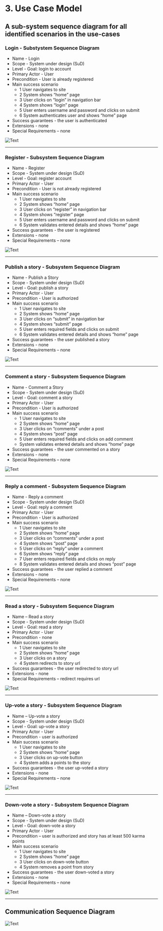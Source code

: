 
# 3. Use Case Model

## A sub-system sequence diagram for all identified scenarios in the use-cases


### Login - Substystem Sequence Diagram

* Name - Login
* Scope - System under design (SuD)
* Level - Goal: login to account
* Primary Actor - User
* Precondition - User is already registered
* Main success scenario 
	+ 1 User navigates to site
    + 2 System shows “home” page
    + 3 User clicks on “login” in navigation bar
    + 4 System shows “login” page
    + 5 User enters username and password and clicks on submit
    + 6 System authenticates user and shows “home” page
* Success guarantees - the user is authenticated
* Extensions - none
* Special Requirements – none 

![Text](https://github.com/HakimiX/Toolbox/blob/master/Diagrams/LoginDiagram.png)

---

### Register - Subsystem Sequence Diagram

* Name - Register
* Scope - System under design (SuD)
* Level - Goal: register account
* Primary Actor - User
* Precondition - User is not already registered
* Main success scenario 
	+ 1 User navigates to site
	+ 2 System shows “home” page
	+ 3 User clicks on “register” in navigation bar
	+ 4 System shows “register” page
	+ 5 User enters username and password and clicks on submit
	+ 6 System validates entered details and shows “home” page
* Success guarantees - the user is registered 
* Extensions - none
* Special Requirements – none

![Text](https://github.com/HakimiX/Toolbox/blob/master/Diagrams/RegisterDiagram.png)

---

### Publish a story - Subsystem Sequence Diagram

* Name - Publish a Story 
* Scope - System under design (SuD)
* Level - Goal: publish a story
* Primary Actor - User
* Precondition - User is authorized
* Main success scenario 
	+ 1 User navigates to site
	+ 2 System shows “home” page
	+ 3 User clicks on “submit” in navigation bar
	+ 4 System shows “submit” page
	+ 5 User enters required fields and clicks on submit
	+ 6 System validates entered details and shows “home” page
* Success guarantees - the user published a story
* Extensions - none
* Special Requirements – none


![Text](https://github.com/HakimiX/Toolbox/blob/master/Diagrams/PublishDiagram.png)

---

### Comment a story - Subsystem Sequence Diagram

* Name - Comment a Story 
* Scope - System under design (SuD)
* Level - Goal: comment a story
* Primary Actor - User
* Precondition - User is authorized
* Main success scenario 
	+ 1 User navigates to site
	+ 2 System shows “home” page
	+ 3 User clicks on “comments” under a post
	+ 4 System shows “post” page
	+ 5 User enters required fields and clicks on add comment
	* System validates entered details and shows “home” page
* Success guarantees - the user commented on a story
* Extensions - none
* Special Requirements – none


![Text](https://github.com/HakimiX/Toolbox/blob/master/Diagrams/CommentDiagram.png)

---

### Reply a comment - Subsystem Sequence Diagram


* Name - Reply a comment 
* Scope - System under design (SuD)
* Level - Goal: reply a comment
* Primary Actor - User
* Precondition - User is authorized
* Main success scenario 
	+ 1 User navigates to site
	+ 2 System shows “home” page
	+ 3 User clicks on “comments” under a post
	+ 4 System shows “post” page
	+ 5 User clicks on “reply” under a comment
	+ 6 System shows “reply” page
	+ 7 User enters required fields and clicks on reply
	+ 8 System validates entered details and shows “post” page
* Success guarantees - the user replied a comment
* Extensions - none
* Special Requirements – none

![Text](https://github.com/HakimiX/Toolbox/blob/master/Diagrams/ReplyDiagram.png)

---

### Read a story - Subsystem Sequence Diagram

* Name – Read a story
* Scope - System under design (SuD)
* Level - Goal: read a story
* Primary Actor - User
* Precondition - none
* Main success scenario 
	+ 1 User navigates to site
	+ 2 System shows “home” page
	+ 3 User clicks on a story
	+ 4 System redirects to story url
* Success guarantees - the user redirected to story url
* Extensions - none
* Special Requirements – redirect requires url


![Text](https://github.com/HakimiX/Toolbox/blob/master/Diagrams/ReadDiagram.pn)

---

### Up-vote a story - Subsystem Sequence Diagram

* Name – Up-vote a story
* Scope - System under design (SuD)
* Level - Goal: up-vote a story
* Primary Actor - User
* Precondition - user is authorized
* Main success scenario 
	+ 1 User navigates to site
	+ 2 System shows “home” page
	+ 3 User clicks on up-vote button 
	+ 4 System adds a points to the story
* Success guarantees - the user up-voted a story
* Extensions - none
* Special Requirements – none


![Text](https://github.com/HakimiX/Toolbox/blob/master/Diagrams/UpvoteDiagram.png)

---

### Down-vote a story - Subsystem Sequence Diagram

* Name – Down-vote a story
* Scope - System under design (SuD)
* Level - Goal: down-vote a story
* Primary Actor - User
* Precondition – user is authorized and story has at least 500 karma points 
* Main success scenario 
	+ 1 User navigates to site
	+ 2 System shows “home” page
	+ 3 User clicks on down-vote button 
	+ 4 System removes a point from story
* Success guarantees - the user down-voted a story
* Extensions - none
* Special Requirements – none

![Text](https://github.com/HakimiX/Toolbox/blob/master/Diagrams/DownvoteDiagra.png)

---

## Communication Sequence Diagram

![Text](https://github.com/HakimiX/Toolbox/blob/master/Diagrams/CommunicationSequence.png)



